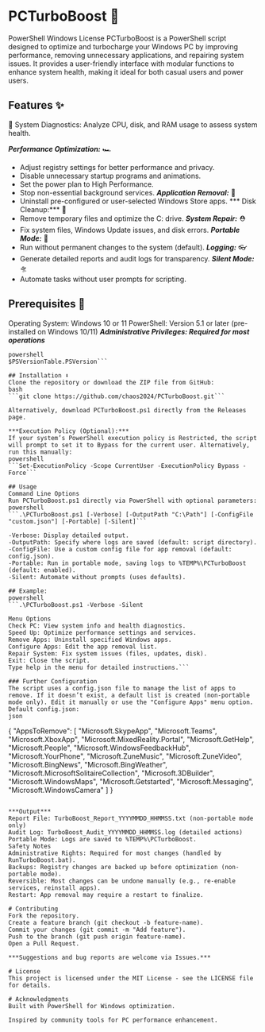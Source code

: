 # PCTurboBoost 🚀 
PowerShell Windows License
PCTurboBoost is a PowerShell script designed to optimize and turbocharge your Windows PC by improving performance, removing unnecessary applications, and repairing system issues. It provides a user-friendly interface with modular functions to enhance system health, making it ideal for both casual users and power users.

## Features ✨
🔬 System Diagnostics: Analyze CPU, disk, and RAM usage to assess system health.

***Performance Optimization:*** 🏎️
- Adjust registry settings for better performance and privacy.
- Disable unnecessary startup programs and animations.
- Set the power plan to High Performance.
- Stop non-essential background services.
***Application Removal:*** 🧼
- Uninstall pre-configured or user-selected Windows Store apps.
*** Disk Cleanup:*** 🧹
- Remove temporary files and  optimize the C: drive.
***System Repair:*** ⛑️
- Fix system files, Windows Update issues, and disk errors.
***Portable Mode:*** 🧳
- Run without permanent changes to the system (default).
***Logging:*** 👓
- Generate detailed reports and audit logs for transparency.
***Silent Mode:*** 🛸
- Automate tasks without user prompts for scripting.

## Prerequisites 🧩
Operating System: Windows 10 or 11
PowerShell: Version 5.1 or later (pre-installed on Windows 10/11)
***Administrative Privileges: Required for most operations***
```To check your PowerShell version:
powershell
$PSVersionTable.PSVersion```

## Installation ⬇️
Clone the repository or download the ZIP file from GitHub:
bash
```git clone https://github.com/chaos2024/PCTurboBoost.git```

Alternatively, download PCTurboBoost.ps1 directly from the Releases page.

***Execution Policy (Optional):***
If your system’s PowerShell execution policy is Restricted, the script will prompt to set it to Bypass for the current user. Alternatively, run this manually:
powershell
```Set-ExecutionPolicy -Scope CurrentUser -ExecutionPolicy Bypass -Force```

## Usage
Command Line Options
Run PCTurboBoost.ps1 directly via PowerShell with optional parameters:
powershell
```.\PCTurboBoost.ps1 [-Verbose] [-OutputPath "C:\Path"] [-ConfigFile "custom.json"] [-Portable] [-Silent]```

-Verbose: Display detailed output.
-OutputPath: Specify where logs are saved (default: script directory).
-ConfigFile: Use a custom config file for app removal (default: config.json).
-Portable: Run in portable mode, saving logs to %TEMP%\PCTurboBoost (default: enabled).
-Silent: Automate without prompts (uses defaults).

## Example:
powershell
```.\PCTurboBoost.ps1 -Verbose -Silent

Menu Options
Check PC: View system info and health diagnostics.
Speed Up: Optimize performance settings and services.
Remove Apps: Uninstall specified Windows apps.
Configure Apps: Edit the app removal list.
Repair System: Fix system issues (files, updates, disk).
Exit: Close the script.
Type help in the menu for detailed instructions.```

### Further Configuration
The script uses a config.json file to manage the list of apps to remove. If it doesn’t exist, a default list is created (non-portable mode only). Edit it manually or use the "Configure Apps" menu option.
Default config.json:
json
```
{
  "AppsToRemove": [
    "Microsoft.SkypeApp", "Microsoft.Teams", "Microsoft.XboxApp", "Microsoft.MixedReality.Portal",
    "Microsoft.GetHelp", "Microsoft.People", "Microsoft.WindowsFeedbackHub", "Microsoft.YourPhone",
    "Microsoft.ZuneMusic", "Microsoft.ZuneVideo", "Microsoft.BingNews", "Microsoft.BingWeather",
    "Microsoft.MicrosoftSolitaireCollection", "Microsoft.3DBuilder", "Microsoft.WindowsMaps",
    "Microsoft.Getstarted", "Microsoft.Messaging", "Microsoft.WindowsCamera"
  ]
}
```

***Output***
Report File: TurboBoost_Report_YYYYMMDD_HHMMSS.txt (non-portable mode only)
Audit Log: TurboBoost_Audit_YYYYMMDD_HHMMSS.log (detailed actions)
Portable Mode: Logs are saved to %TEMP%\PCTurboBoost.
Safety Notes
Administrative Rights: Required for most changes (handled by RunTurboBoost.bat).
Backups: Registry changes are backed up before optimization (non-portable mode).
Reversible: Most changes can be undone manually (e.g., re-enable services, reinstall apps).
Restart: App removal may require a restart to finalize.

# Contributing
Fork the repository.
Create a feature branch (git checkout -b feature-name).
Commit your changes (git commit -m "Add feature").
Push to the branch (git push origin feature-name).
Open a Pull Request.

***Suggestions and bug reports are welcome via Issues.***

# License
This project is licensed under the MIT License - see the LICENSE file for details.

# Acknowledgments
Built with PowerShell for Windows optimization.

Inspired by community tools for PC performance enhancement.

